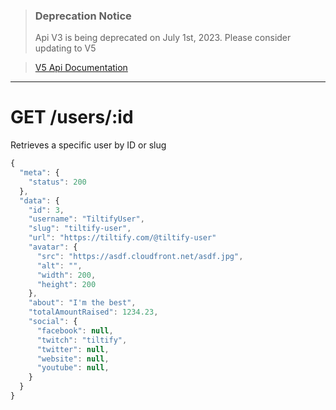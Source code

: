 >### Deprecation Notice
>Api V3 is being deprecated on July 1st, 2023. Please consider updating to V5

>[V5 Api Documentation](https://v5api.tiltify.com/api/public)

-----

# GET /users/:id

Retrieves a specific user by ID or slug

```js
{
  "meta": {
    "status": 200
  },
  "data": {
    "id": 3,
    "username": "TiltifyUser",
    "slug": "tiltify-user",
    "url": "https://tiltify.com/@tiltify-user"
    "avatar": {
      "src": "https://asdf.cloudfront.net/asdf.jpg",
      "alt": "",
      "width": 200,
      "height": 200
    },
    "about": "I'm the best",
    "totalAmountRaised": 1234.23,
    "social": {
      "facebook": null,
      "twitch": "tiltify",
      "twitter": null,
      "website": null,
      "youtube": null,
    }
  }
}
```
